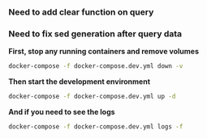 ### Need to add clear function on query
### Need to fix sed generation after query data
**First, stop any running containers and remove volumes**
   ```bash
   docker-compose -f docker-compose.dev.yml down -v
   ```
**Then start the development environment**
   ```bash
   docker-compose -f docker-compose.dev.yml up -d
   ```
**And if you need to see the logs**
   ```bash
   docker-compose -f docker-compose.dev.yml logs -f
   ```